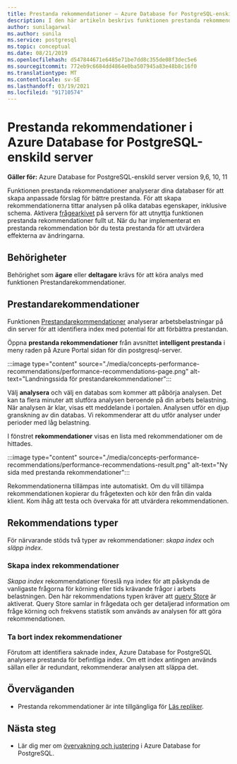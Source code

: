 ```yaml
---
title: Prestanda rekommendationer – Azure Database for PostgreSQL-enskild server
description: I den här artikeln beskrivs funktionen prestanda rekommendation i Azure Database for PostgreSQL-enskild server.
author: sunilagarwal
ms.author: sunila
ms.service: postgresql
ms.topic: conceptual
ms.date: 08/21/2019
ms.openlocfilehash: d547844671e6485e71be7dd8c355de08f3dec5e6
ms.sourcegitcommit: 772eb9c6684dd4864e0ba507945a83e48b8c16f0
ms.translationtype: MT
ms.contentlocale: sv-SE
ms.lasthandoff: 03/19/2021
ms.locfileid: "91710574"
---
```

# <a name="performance-recommendations-in-azure-database-for-postgresql---single-server"></a>Prestanda rekommendationer i Azure Database for PostgreSQL-enskild server

**Gäller för:** Azure Database for PostgreSQL-enskild server version 9,6, 10, 11

Funktionen prestanda rekommendationer analyserar dina databaser för att skapa anpassade förslag för bättre prestanda. För att skapa rekommendationerna tittar analysen på olika databas egenskaper, inklusive schema. Aktivera [frågearkivet](concepts-query-store.md) på servern för att utnyttja funktionen prestanda rekommendationer fullt ut. När du har implementerat en prestanda rekommendation bör du testa prestanda för att utvärdera effekterna av ändringarna. 

## <a name="permissions"></a>Behörigheter
Behörighet som **ägare** eller **deltagare** krävs för att köra analys med funktionen Prestandarekommendationer.

## <a name="performance-recommendations"></a>Prestandarekommendationer
Funktionen [Prestandarekommendationer](concepts-performance-recommendations.md) analyserar arbetsbelastningar på din server för att identifiera index med potential för att förbättra prestandan.

Öppna **prestanda rekommendationer** från avsnittet **intelligent prestanda** i meny raden på Azure Portal sidan för din postgresql-server.

:::image type="content" source="./media/concepts-performance-recommendations/performance-recommendations-page.png" alt-text="Landningssida för prestandarekommendationer":::

Välj **analysera** och välj en databas som kommer att påbörja analysen. Det kan ta flera minuter att slutföra analysen beroende på din arbets belastning. När analysen är klar, visas ett meddelande i portalen. Analysen utför en djup granskning av din databas. Vi rekommenderar att du utför analyser under perioder med låg belastning. 

I fönstret **rekommendationer** visas en lista med rekommendationer om de hittades.

:::image type="content" source="./media/concepts-performance-recommendations/performance-recommendations-result.png" alt-text="Ny sida med prestanda rekommendationer":::

Rekommendationerna tillämpas inte automatiskt. Om du vill tillämpa rekommendationen kopierar du frågetexten och kör den från din valda klient. Kom ihåg att testa och övervaka för att utvärdera rekommendationen. 

## <a name="recommendation-types"></a>Rekommendations typer

För närvarande stöds två typer av rekommendationer: *skapa index* och *släpp index*.

### <a name="create-index-recommendations"></a>Skapa index rekommendationer
*Skapa index* rekommendationer föreslå nya index för att påskynda de vanligaste frågorna för körning eller tids krävande frågor i arbets belastningen. Den här rekommendations typen kräver att [query Store](concepts-query-store.md) är aktiverat. Query Store samlar in frågedata och ger detaljerad information om fråge körning och frekvens statistik som används av analysen för att göra rekommendationen.

### <a name="drop-index-recommendations"></a>Ta bort index rekommendationer
Förutom att identifiera saknade index, Azure Database for PostgreSQL analysera prestanda för befintliga index. Om ett index antingen används sällan eller är redundant, rekommenderar analysen att släppa det.

## <a name="considerations"></a>Överväganden
* Prestanda rekommendationer är inte tillgängliga för [Läs repliker](concepts-read-replicas.md).
## <a name="next-steps"></a>Nästa steg
- Lär dig mer om [övervakning och justering](concepts-monitoring.md) i Azure Database for PostgreSQL.

